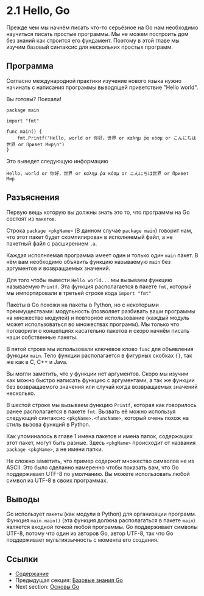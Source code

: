 # 2.1 Hello, Go

Прежде чем мы начнём писать что-то серьёзное на Go нам необходимо научиться писать простые программы. Мы не можем построить дом без знаний как строится его фундамент. Поэтому в этой главе мы изучим базовый синтаксис для нескольких простых программ.

## Программа

Согласно международной практики изучение нового языка нужно начинать с написания программы выводящей приветствие "Hello world".

Вы готовы? Поехали!

	package main
	
	import "fmt"
	
	func main() {
		fmt.Printf("Hello, world or 你好，世界 or καλημ ́ρα κóσμ or こんにちは世界 or Привет Мир\n")
	}
	
Это выведет следующую информацию

	Hello, world or 你好，世界 or καλημ ́ρα κóσμ or こんにちは世界 or Привет Мир
	
## Разъяснения

Первую вещь которую вы должны знать это то, что программы на Go состоят из `пакетов`. 

Строка `package <pkgName>` (В данном случае `package main`) говорит нам, что этот пакет будет скомпилирован в исполняемый файл, а не пакетный файл с расширением `.a`.

Каждая исполняемая программа имеет один и только один `main` пакет. В нём вам необходимо объявить функцию называемую `main` без аргументов и возвращаемых значений.

Для того чтобы вывести `Hello world...` мы вызываем функцию называемую `Printf`. Эта функция располагается в пакете `fmt`, который мы импортировали в третьей строке кода `import "fmt"`

Пакеты в Go похожи на пакеты в Python, но с некоторыми преимуществами: модульность (позволяет разбивать ваши программы на множество модулей) и повторное использование (каждый модуль может использоваться во множествах программ). Мы только что поговорили о концепциях касательно пакетов и скоро начнём писать наши собственные пакеты.

В пятой строке мы использовали ключевое клово `func` для объявления функции `main`. Тело функции располагается в фигурных скобках `{}`, так же как в C, C++ и Java.

Вы могли заметить, что у функции нет аргументов. Скоро мы изучим как можно быстро написать функцию с аргументами, а так же функции без возвращаемого значения или случай когда возвращаемых значений несколько.

В шестой строке мы вызываем функцию `Printf`, которая как говорилось ранее располагается в пакете `fmt`. Вызвать её можно используя следующий синтаксис `<pkgName>.<funcName>`, который очень похож на стиль вызова функций в Python.

Как упоминалось в главе 1 имена пакетов и имена папок, содержащих этот пакет, могут быть разные. Здесь `<pkgName>` происходит от названия `package <pkgName>`, а не имени папки.

Не сложно заметить, что пример содержит множество символов не из ASCII. Это было сделанно намеренно чтобы показать вам, что Go поддерживает UTF-8 по умолчанию. Вы можете использовать любой символ из UTF-8 в своих программах.

## Выводы

Go использует `пакеты` (как модули в Python) для организации программ. Функция `main.main()` (эта функция должна располагаться в пакете `main`) является входной точкой любой программы. Go поддерживает символы UTF-8, потому что один из авторов Go, автор UTF-8, так что Go поддерживает мультиязычность с момента его создания.

## Ссылки

- [Содержание](preface.md)
- Предыдущая секция: [Базовые знания Go](02.0.md)
- Next section: [Основы Go](02.2.md)
